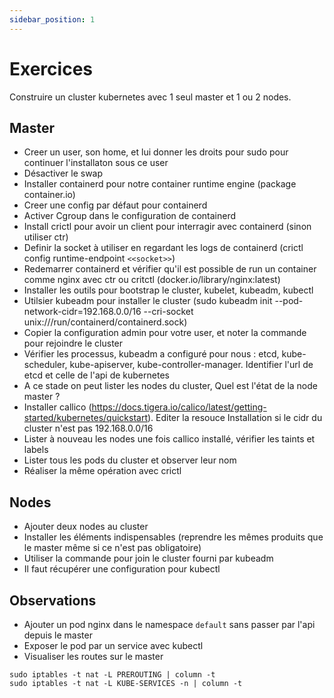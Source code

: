 ```yaml
---
sidebar_position: 1
---
```


# Exercices

Construire un cluster kubernetes avec 1 seul master et 1 ou 2 nodes.

## Master

- Creer un user, son home, et lui donner les droits pour sudo pour continuer l'installaton sous ce user
- Désactiver le swap
- Installer containerd pour notre container runtime engine (package container.io)
- Creer une config par défaut pour containerd
- Activer Cgroup dans le configuration de containerd
- Install crictl pour avoir un client pour interragir avec containerd (sinon utiliser ctr)
- Definir la socket à utiliser en regardant les logs de containerd (crictl config runtime-endpoint `<<socket>>`)
- Redemarrer containerd et vérifier qu'il est possible de run un container comme nginx avec ctr ou critctl (docker.io/library/nginx:latest)
- Installer les outils pour bootstrap le cluster, kubelet, kubeadm, kubectl
- Utilsier kubeadm pour installer le cluster (sudo kubeadm init --pod-network-cidr=192.168.0.0/16 --cri-socket unix:///run/containerd/containerd.sock)
- Copier la configuration admin pour votre user, et noter la commande pour rejoindre le cluster
- Vérifier les processus, kubeadm a configuré pour nous :  etcd, kube-scheduler, kube-apiserver, kube-controller-manager. Identifier l'url de etcd et celle de l'api de kubernetes
- A ce stade on peut lister les nodes du cluster, Quel est l'état de la node master ?
- Installer callico (https://docs.tigera.io/calico/latest/getting-started/kubernetes/quickstart). Editer la resouce Installation si le cidr du cluster n'est pas 192.168.0.0/16
- Lister à nouveau les nodes une fois callico installé, vérifier les taints et labels
- Lister tous les pods du cluster et observer leur nom
- Réaliser la même opération avec crictl

## Nodes

- Ajouter deux nodes au cluster
- Installer les éléments indispensables (reprendre les mêmes produits que le master même si ce n'est pas obligatoire)
- Utiliser la commande pour join le cluster fourni par kubeadm
- Il faut récupérer une configuration pour kubectl

## Observations

- Ajouter un pod nginx dans le namespace `default` sans passer par l'api depuis le master
- Exposer le pod par un service avec kubectl
- Visualiser les routes sur le master

```ssh
sudo iptables -t nat -L PREROUTING | column -t
sudo iptables -t nat -L KUBE-SERVICES -n | column -t
```

